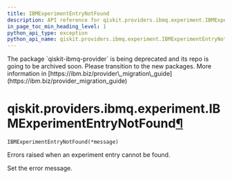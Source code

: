 ```yaml
---
title: IBMExperimentEntryNotFound
description: API reference for qiskit.providers.ibmq.experiment.IBMExperimentEntryNotFound
in_page_toc_min_heading_level: 1
python_api_type: exception
python_api_name: qiskit.providers.ibmq.experiment.IBMExperimentEntryNotFound
---
```


<Admonition title="Warning" type="caution">
  The package `qiskit-ibmq-provider` is being deprecated and its repo is going to be archived soon. Please transition to the new packages. More information in [https://ibm.biz/provider\_migration\_guide](https://ibm.biz/provider_migration_guide)
</Admonition>

# qiskit.providers.ibmq.experiment.IBMExperimentEntryNotFound[¶](#qiskit-providers-ibmq-experiment-ibmexperimententrynotfound "Permalink to this headline")

<span id="qiskit.providers.ibmq.experiment.IBMExperimentEntryNotFound" />

`IBMExperimentEntryNotFound(*message)`

Errors raised when an experiment entry cannot be found.

Set the error message.

